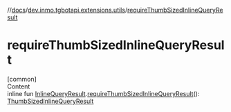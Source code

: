//[docs](../../index.md)/[dev.inmo.tgbotapi.extensions.utils](index.md)/[requireThumbSizedInlineQueryResult](require-thumb-sized-inline-query-result.md)



# requireThumbSizedInlineQueryResult  
[common]  
Content  
inline fun [InlineQueryResult](../dev.inmo.tgbotapi.types.InlineQueries.InlineQueryResult.abstracts/-inline-query-result/index.md).[requireThumbSizedInlineQueryResult](require-thumb-sized-inline-query-result.md)(): [ThumbSizedInlineQueryResult](../dev.inmo.tgbotapi.types.InlineQueries.InlineQueryResult.abstracts/-thumb-sized-inline-query-result/index.md)  




